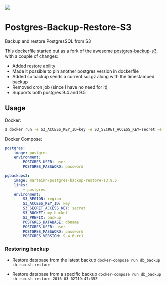 [![](https://badge.imagelayers.io/marteinn/postgres-backup-restore-s3:latest.svg)](https://imagelayers.io/?images=marteinn/postgres-backup-restore-s3:latest 'Get your own badge on imagelayers.io')

# Postgres-Backup-Restore-S3

Backup and restore PostgresSQL from S3

This dockerfile started out as a fork of the awesome [postgres-backup-s3](https://github.com/schickling/dockerfiles/tree/master/postgres-backup-s3), with a couple of changes:
- Added restore ability
- Made it possible to pin another postgres version in dockerfile
- Added so backup sends a current.sql.gz along with the timestamped backup
- Removed cron job (since I have no need for it)
- Supports both postgres 9.4 and 9.5

## Usage

Docker:
```sh
$ docker run -e S3_ACCESS_KEY_ID=key -e S3_SECRET_ACCESS_KEY=secret -e S3_BUCKET=my-bucket -e S3_PREFIX=backup -e POSTGRES_DATABASE=dbname -e POSTGRES_USER=user -e POSTGRES_PASSWORD=password -e POSTGRES_HOST=localhost marteinn/postgres-backup-restore-s3
```

Docker Compose:
```yaml
postgres:
    image: postgres
    environment:
        POSTGRES_USER: user
        POSTGRES_PASSWORD: password

pgbackups3:
    image: marteinn/postgres-backup-restore-s3:9.5
    links:
        - postgres
    environment:
        S3_REGION: region
        S3_ACCESS_KEY_ID: key
        S3_SECRET_ACCESS_KEY: secret
        S3_BUCKET: my-bucket
        S3_PREFIX: backup
        POSTGRES_DATABASE: dbname
        POSTGRES_USER: user
        POSTGRES_PASSWORD: password
        POSTGRES_VERSION: 9.4.6-rc1
```

### Restoring backup

- Restore database from the latest backup
`docker-compose run db_backup sh run.sh restore`

- Restore database from a specific backup
`docker-compose run db_backup sh run.sh restore 2016-03-02T19:47:35Z`
